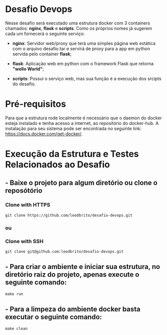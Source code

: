 # Desafio Devops
Nesse desafio será executado uma estrutura docker com 3 containers chamados: **nginx**, **flask** e **scripts**. Como os próprios nomes já sugerem cada um fornecerá o seguinte serviço:
* __nginx__:
Servidor web/proxy que terá uma simples página web estática com o arquivo desafio.tar e servirá de proxy para a app em python servida pelo container **flask**;

* __flask__:
Aplicação web em python com o framework Flask que retorna **"wello World"**;

* __scripts__:
Possui o serviço web, mas sua função é a execução dos srcipts do desafio.

# Pré-requisitos
Para que a estrutura rode localmente é necessário que o daemon do docker esteja instalado e tenha acesso a internet, ao repositório do docker-hub. A instalação para seu sistema pode ser encontrada no seguinte link: https://docs.docker.com/get-docker/.

# Execução da Estrutura e Testes Relacionados ao Desafio

## - Baixe o projeto para algum diretório ou clone o reposótório
### Clone with HTTPS
```
git clone https://github.com/leodbrito/desafio-devops.git
```
### ou
### Clone with SSH
```
git clone git@github.com:leodbrito/desafio-devops.git
```

## - Para criar o ambiente e iniciar sua estrutura, no diretório raiz do projeto, apenas execute o seguinte comando:
```
make run
```

## - Para a limpeza do ambiente docker basta executar o seguinte comando:
```
make clean
```
